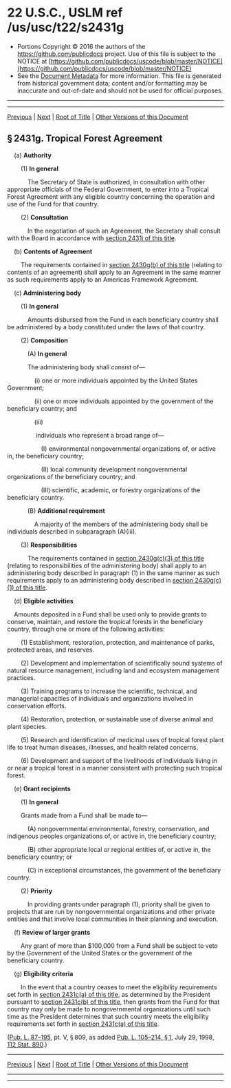 ---
---

# 22 U.S.C., USLM ref /us/usc/t22/s2431g

* Portions Copyright © 2016 the authors of the https://github.com/publicdocs project.
  Use of this file is subject to the NOTICE at [https://github.com/publicdocs/uscode/blob/master/NOTICE](https://github.com/publicdocs/uscode/blob/master/NOTICE)
* See the [Document Metadata](././../../../../..//README.md) for more information.
  This file is generated from historical government data; content and/or formatting may be inaccurate and out-of-date and should not be used for official purposes.

----------
----------

[Previous](./../../../../..//us/usc/t22/ch32/schIV/m__us_usc_t22_s2431f.md) | [Next](./../../../../..//us/usc/t22/ch32/schIV/m__us_usc_t22_s2431h.md) | [Root of Title](./../../../../../) | [Other Versions of this Document](https://publicdocs.github.io/go/links?ns=uslm&ref=%2Fus%2Fusc%2Ft22%2Fs2431g)

## § 2431g. Tropical Forest Agreement

    (a) __Authority__ 

        (1) __In general__ 

            The Secretary of State is authorized, in consultation with other appropriate officials of the Federal Government, to enter into a Tropical Forest Agreement with any eligible country concerning the operation and use of the Fund for that country.

        (2) __Consultation__ 

            In the negotiation of such an Agreement, the Secretary shall consult with the Board in accordance with [section 2431i of this title][/us/usc/t22/s2431i].

    (b) __Contents of Agreement__ 

        The requirements contained in [section 2430g(b) of this title][/us/usc/t22/s2430g/b] (relating to contents of an agreement) shall apply to an Agreement in the same manner as such requirements apply to an Americas Framework Agreement.

    (c) __Administering body__ 

        (1) __In general__ 

            Amounts disbursed from the Fund in each beneficiary country shall be administered by a body constituted under the laws of that country.

        (2) __Composition__ 

            (A) __In general__ 

            The administering body shall consist of—

                (i) one or more individuals appointed by the United States Government;

                (ii) one or more individuals appointed by the government of the beneficiary country; and

                (iii)

                 individuals who represent a broad range of—

                    (I) environmental nongovernmental organizations of, or active in, the beneficiary country;

                    (II) local community development nongovernmental organizations of the beneficiary country; and

                    (III) scientific, academic, or forestry organizations of the beneficiary country.

            (B) __Additional requirement__ 

                A majority of the members of the administering body shall be individuals described in subparagraph (A)(iii).

        (3) __Responsibilities__ 

            The requirements contained in [section 2430g(c)(3) of this title][/us/usc/t22/s2430g/c/3] (relating to responsibilities of the administering body) shall apply to an administering body described in paragraph (1) in the same manner as such requirements apply to an administering body described in [section 2430g(c)(1) of this title][/us/usc/t22/s2430g/c/1].

    (d) __Eligible activities__ 

    Amounts deposited in a Fund shall be used only to provide grants to conserve, maintain, and restore the tropical forests in the beneficiary country, through one or more of the following activities:

        (1) Establishment, restoration, protection, and maintenance of parks, protected areas, and reserves.

        (2) Development and implementation of scientifically sound systems of natural resource management, including land and ecosystem management practices.

        (3) Training programs to increase the scientific, technical, and managerial capacities of individuals and organizations involved in conservation efforts.

        (4) Restoration, protection, or sustainable use of diverse animal and plant species.

        (5) Research and identification of medicinal uses of tropical forest plant life to treat human diseases, illnesses, and health related concerns.

        (6) Development and support of the livelihoods of individuals living in or near a tropical forest in a manner consistent with protecting such tropical forest.

    (e) __Grant recipients__ 

        (1) __In general__ 

        Grants made from a Fund shall be made to—

            (A) nongovernmental environmental, forestry, conservation, and indigenous peoples organizations of, or active in, the beneficiary country;

            (B) other appropriate local or regional entities of, or active in, the beneficiary country; or

            (C) in exceptional circumstances, the government of the beneficiary country.

        (2) __Priority__ 

            In providing grants under paragraph (1), priority shall be given to projects that are run by nongovernmental organizations and other private entities and that involve local communities in their planning and execution.

    (f) __Review of larger grants__ 

        Any grant of more than $100,000 from a Fund shall be subject to veto by the Government of the United States or the government of the beneficiary country.

    (g) __Eligibility criteria__ 

        In the event that a country ceases to meet the eligibility requirements set forth in [section 2431c(a) of this title][/us/usc/t22/s2431c/a], as determined by the President pursuant to [section 2431c(b) of this title][/us/usc/t22/s2431c/b], then grants from the Fund for that country may only be made to nongovernmental organizations until such time as the President determines that such country meets the eligibility requirements set forth in [section 2431c(a) of this title][/us/usc/t22/s2431c/a].

([Pub. L. 87–195][/us/pl/87/195], pt. V, § 809, as added [Pub. L. 105–214, § 1][/us/pl/105/214/s1], July 29, 1998, [112 Stat. 890][/us/stat/112/890].)

----------

[Previous](./../../../../..//us/usc/t22/ch32/schIV/m__us_usc_t22_s2431f.md) | [Next](./../../../../..//us/usc/t22/ch32/schIV/m__us_usc_t22_s2431h.md) | [Root of Title](./../../../../../) | [Other Versions of this Document](https://publicdocs.github.io/go/links?ns=uslm&ref=%2Fus%2Fusc%2Ft22%2Fs2431g)

----------
----------

[/us/usc/t22/s2431i]: https://publicdocs.github.io/go/links?ns=uslm&ref=%2Fus%2Fusc%2Ft22%2Fs2431i
[/us/usc/t22/s2430g/b]: https://publicdocs.github.io/go/links?ns=uslm&ref=%2Fus%2Fusc%2Ft22%2Fs2430g%2Fb
[/us/usc/t22/s2430g/c/3]: https://publicdocs.github.io/go/links?ns=uslm&ref=%2Fus%2Fusc%2Ft22%2Fs2430g%2Fc%2F3
[/us/usc/t22/s2430g/c/1]: https://publicdocs.github.io/go/links?ns=uslm&ref=%2Fus%2Fusc%2Ft22%2Fs2430g%2Fc%2F1
[/us/usc/t22/s2431c/a]: https://publicdocs.github.io/go/links?ns=uslm&ref=%2Fus%2Fusc%2Ft22%2Fs2431c%2Fa
[/us/usc/t22/s2431c/b]: https://publicdocs.github.io/go/links?ns=uslm&ref=%2Fus%2Fusc%2Ft22%2Fs2431c%2Fb
[/us/usc/t22/s2431c/a]: https://publicdocs.github.io/go/links?ns=uslm&ref=%2Fus%2Fusc%2Ft22%2Fs2431c%2Fa
[/us/pl/87/195]: https://publicdocs.github.io/go/links?ns=uslm&ref=%2Fus%2Fpl%2F87%2F195
[/us/pl/105/214/s1]: https://publicdocs.github.io/go/links?ns=uslm&ref=%2Fus%2Fpl%2F105%2F214%2Fs1
[/us/stat/112/890]: https://publicdocs.github.io/go/links?ns=uslm&ref=%2Fus%2Fstat%2F112%2F890


